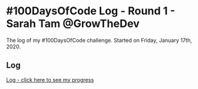 # #100DaysOfCode Log - Round 1 - Sarah Tam @GrowTheDev

The log of my #100DaysOfCode challenge. Started on Friday, January 17th, 2020.

## Log

[Log - click here to see my progress](log.md)
